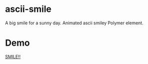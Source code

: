 # ascii-smile

A big smile for a sunny day. Animated ascii smiley Polymer element.


# Demo

[SMILE!!](http://www.fyqyfz.com/data/uploads/35/403553-imagenes-de-smile-cute-kitten.jpg)
